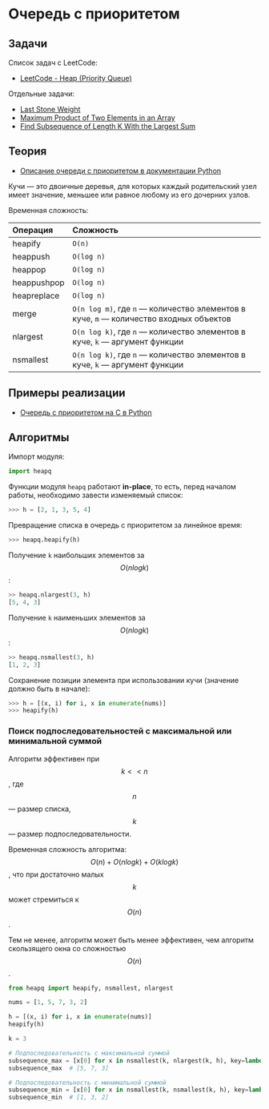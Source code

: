 # Очередь с приоритетом

## Задачи

Список задач с LeetCode:

- [LeetCode - Heap (Priority Queue)](https://leetcode.com/problem-list/heap-priority-queue/)

Отдельные задачи:

- [Last Stone Weight](https://leetcode.com/problems/last-stone-weight)
- [Maximum Product of Two Elements in an Array](https://leetcode.com/problems/maximum-product-of-two-elements-in-an-array)
- [Find Subsequence of Length K With the Largest Sum](https://leetcode.com/problems/find-subsequence-of-length-k-with-the-largest-sum)

## Теория

- [Описание очереди с приоритетом в документации Python](https://docs.python.org/3/library/heapq.html)

Кучи — это двоичные деревья, для которых каждый родительский узел имеет значение, меньшее или равное любому из его дочерних узлов.

Временная сложность:

| Операция    | Сложность                                                                              |
| :---------- | :------------------------------------------------------------------------------------- |
| heapify     | `O(n)`                                                                                 |
| heappush    | `O(log n)`                                                                             |
| heappop     | `O(log n)`                                                                             |
| heappushpop | `O(log n)`                                                                             |
| heapreplace | `O(log n)`                                                                             |
| merge       | `O(n log m)`, где `n` — количество элементов в куче, `m` — количество входных объектов |
| nlargest    | `O(n log k)`, где `n` — количество элементов в куче, `k` — аргумент функции            |
| nsmallest   | `O(n log k)`, где `n` — количество элементов в куче, `k` — аргумент функции            |

## Примеры реализации

- [Очередь с приоритетом на C в Python](https://github.com/python/cpython/blob/v3.13.0/Lib/heapq.py)

## Алгоритмы

Импорт модуля:

```python
import heapq
```

Функции модуля `heapq` работают **in-place**, то есть, перед началом работы, необходимо завести изменяемый список:

```python
>>> h = [2, 1, 3, 5, 4]
```

Превращение списка в очередь с приоритетом за линейное время:

```python
>>> heapq.heapify(h)
```

Получение `k` наибольших элементов за $$O(n log k)$$:

```python
>> heapq.nlargest(3, h)
[5, 4, 3]
```

Получение `k` наименьших элементов за $$O(n log k)$$:

```python
>> heapq.nsmallest(3, h)
[1, 2, 3]
```

Сохранение позиции элемента при использовании кучи (значение должно быть в начале):

```python
>>> h = [(x, i) for i, x in enumerate(nums)]
>>> heapify(h)
```

### Поиск подпоследовательностей с максимальной или минимальной суммой

Алгоритм эффективен при $$k << n$$, где $$n$$ — размер списка, $$k$$ — размер подпоследовательности.

Временная сложность алгоритма: $$O(n) + O(n logk) + O(k logk)$$, что при достаточно малых $$k$$ может стремиться к $$O(n)$$.

Тем не менее, алгоритм может быть менее эффективен, чем алгоритм скользящего окна со сложностью $$O(n)$$.

```python
from heapq import heapify, nsmallest, nlargest

nums = [1, 5, 7, 3, 2]

h = [(x, i) for i, x in enumerate(nums)]
heapify(h)

k = 3

# Подпоследовательность с максимальной суммой
subsequence_max = [x[0] for x in nsmallest(k, nlargest(k, h), key=lambda x: x[1])]
subsequence_max  # [5, 7, 3]

# Подпоследовательность с минимальной суммой
subsequence_min = [x[0] for x in nsmallest(k, nsmallest(k, h), key=lambda x: x[1])]
subsequence_min  # [1, 3, 2]
```
